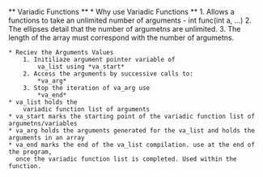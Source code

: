 ** Variadic Functions **
	* Why use Variadic Functions **
		1. Allows a functions to take an unlimited number of arguments
			- int func(int a, ...)
		2. The ellipses detail that the number of argumetns are unlimited.
		3. The length of the array must correspond with the number of argumetns.
			
	* Reciev the Arguments Values
		1. Initiliaze argument pointer variable of
			va_list using *va_start*
		2. Access the arguments by successive calls to:
			*va_arg*
		3. Stop the iteration of va_arg use
			*va_end*
	* va_list holds the
		variadic function list of arguments
	* va_start marks the starting point of the variadic function list of argumetns/variables
	* va_arg holds the arguments generated for the va_list and holds the arguments in an array
	* va_end marks the end of the va_list compilation. use at the end of the program, 
	  once the variadic function list is completed. Used within the function.
